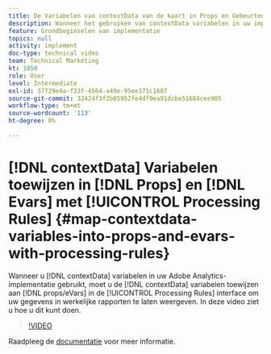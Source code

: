 ```yaml
---
title: De Variabelen van contextData van de kaart in Props en Gebeurtenissen met de Regels van de Verwerking
description: Wanneer het gebruiken van contextData variabelen in uw implementatie van Adobe Analytics, om uw gegevens te hebben verschijnen in daadwerkelijke rapporten, moet u de contextData variabelen aan props/eVars in de interface van de Regels van de Verwerking in kaart brengen. In deze video ziet u hoe u dit kunt doen.
feature: Grondbeginselen van implementatie
topics: null
activity: implement
doc-type: technical video
team: Technical Marketing
kt: 1850
role: User
level: Intermediate
exl-id: 37729e4a-f33f-4564-a49e-95ee371c1687
source-git-commit: 32424f3f2b05952fe4df9ea91dcbe51684cee905
workflow-type: tm+mt
source-wordcount: '113'
ht-degree: 0%

---
```


# [!DNL contextData] Variabelen toewijzen in [!DNL Props] en [!DNL Evars] met [!UICONTROL Processing Rules] {#map-contextdata-variables-into-props-and-evars-with-processing-rules}

Wanneer u [!DNL contextData] variabelen in uw Adobe Analytics-implementatie gebruikt, moet u de [!DNL contextData] variabelen toewijzen aan [!DNL props/eVars] in de [!UICONTROL Processing Rules] interface om uw gegevens in werkelijke rapporten te laten weergeven. In deze video ziet u hoe u dit kunt doen.

>[!VIDEO](https://video.tv.adobe.com/v/26124/?quality=12)

Raadpleeg de [documentatie](https://marketing.adobe.com/resources/help/en_US/reference/processing_rules.html) voor meer informatie.
